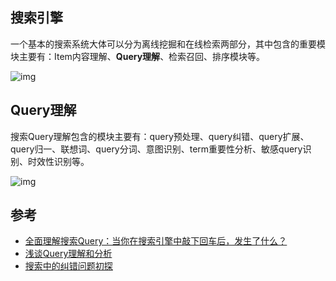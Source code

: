 ## 搜索引擎

一个基本的搜索系统大体可以分为离线挖掘和在线检索两部分，其中包含的重要模块主要有：Item内容理解、**Query理解**、检索召回、排序模块等。

![img](https://pic3.zhimg.com/80/v2-5c60f5714c65a07bae63105eba33ce8a_720w.jpg)

## Query理解

搜索Query理解包含的模块主要有：query预处理、query纠错、query扩展、query归一、联想词、query分词、意图识别、term重要性分析、敏感query识别、时效性识别等。

![img](https://pic3.zhimg.com/80/v2-2397caa10341b6768f8bb0d69c9d706a_720w.jpg)

## 参考

- [全面理解搜索Query：当你在搜索引擎中敲下回车后，发生了什么？](https://zhuanlan.zhihu.com/p/112719984)
- [浅谈Query理解和分析](https://zhuanlan.zhihu.com/p/136313695)
- [搜索中的纠错问题初探](https://zhuanlan.zhihu.com/p/111788847)

